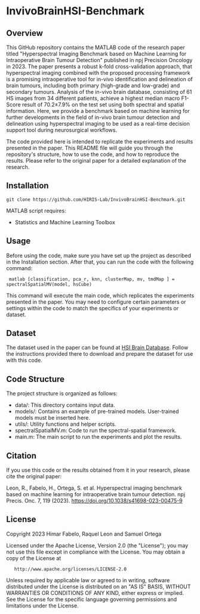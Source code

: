 # InvivoBrainHSI-Benchmark

## Overview
This GitHub repository contains the MATLAB code of the research paper titled "Hyperspectral Imaging Benchmark based on Machine Learning for Intraoperative Brain Tumour Detection" published in npj Precision Oncology in 2023. The paper presents a robust k-fold cross-validation approach, that hyperspectral imaging combined with the proposed processing framework is a promising intraoperative tool for in-vivo identification and delineation of brain tumours, including both primary (high-grade and low-grade) and secondary tumours. Analysis of the in-vivo brain database, consisting of 61 HS images from 34 different patients, achieve a highest median macro F1-Score result of 70.2±7.9% on the test set using both spectral and spatial information. Here, we provide a benchmark based on machine learning for further developments in the field of in-vivo brain tumour detection and delineation using hyperspectral imaging to be used as a real-time decision support tool during neurosurgical workflows.

The code provided here is intended to replicate the experiments and results presented in the paper. This README file will guide you through the repository's structure, how to use the code, and how to reproduce the results. Please refer to the original paper for a detailed explanation of the research.

## Installation
```git clone https://github.com/HIRIS-Lab/InvivoBrainHSI-Benchmark.git```

MATLAB script requires:
   - Statistics and Machine Learning Toolbox

## Usage

Before using the code, make sure you have set up the project as described in the Installation section. After that, you can run the code with the following command:

``` matlab [classification, pca_r, knn, clusterMap, mv, tmdMap ] = spectralSpatialMV(model, hsCube)```

This command will execute the main code, which replicates the experiments presented in the paper. You may need to configure certain parameters or settings within the code to match the specifics of your experiments or dataset.

## Dataset
The dataset used in the paper can be found at [HSI Brain Database](https://hsibraindatabase.iuma.ulpgc.es). Follow the instructions provided there to download and prepare the dataset for use with this code.

## Code Structure
The project structure is organized as follows:

* data/: This directory contains input data.
* models/: Contains an example of pre-trained models. User-trained models must be inserted here. 
* utils/: Utility functions and helper scripts.
* spectralSpatialMV.m: Code to run the spectral-spatial framework.
* main.m: The main script to run the experiments and plot the results.

## Citation
If you use this code or the results obtained from it in your research, please cite the original paper:

Leon, R., Fabelo, H., Ortega, S. et al. Hyperspectral imaging benchmark based on machine learning for intraoperative brain tumour detection. npj Precis. Onc. 7, 119 (2023). https://doi.org/10.1038/s41698-023-00475-9

## License

Copyright 2023 Himar Fabelo, Raquel Leon and Samuel Ortega

   Licensed under the Apache License, Version 2.0 (the "License");
   you may not use this file except in compliance with the License.
   You may obtain a copy of the License at

       http://www.apache.org/licenses/LICENSE-2.0

   Unless required by applicable law or agreed to in writing, software
   distributed under the License is distributed on an "AS IS" BASIS,
   WITHOUT WARRANTIES OR CONDITIONS OF ANY KIND, either express or implied.
   See the License for the specific language governing permissions and
   limitations under the License.
